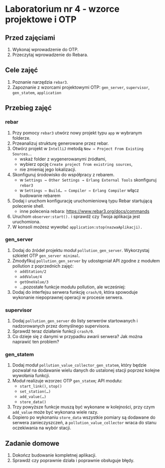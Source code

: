 # Laboratorium nr 4 - wzorce projektowe i OTP


## Przed zajęciami
1. Wykonaj wprowadzenie do OTP.
2. Przeczytaj wprowadzenie do Rebara.

## Cele zajęć
1. Poznanie narzędzia `rebar3`.
2. Zapoznanie z wzorcami projektowymi OTP: `gen_server`, `supervisor`, `gen_statem`, `application`

## Przebieg zajęć

### rebar
1. Przy pomocy `rebar3` utwórz nowy projekt typu `app` w wybranym folderze.
2. Przeanalizuj strukturę generowane przez rebar.
3. Otwórz projekt w `IntelliJ` metodą `New → Project From Existing Sources`...
    * wskaż folder z wygenerowanymi źródłami,
    * wybierz opcję `Create project from existring sources`,
    * nie zmieniaj jego lokalizacji.
4. Skonfiguruj środowisko do współpracy z rebarem.
    * w `Settings → Other Settings → Erlang External Tools` skonfiguruj `rebar3`
    * w `Settings → Build… → Compiler → Erlang Compiler` włącz budowanie rebarem
5. Dodaj i uruchom konfigurację uruchomieniową typu Rebar startującą polecenie shell.
    * inne polecenia rebara: https://www.rebar3.org/docs/commands
6. Uruchom `observer:start().` i sprawdź czy Twoja aplikacja jest uruchomiona.
7. W konsoli możesz wywołać `application:stop(nazwaAplikacji).`

### gen_server
1. Dodaj do źródeł projektu moduł `pollution_gen_server`. Wykorzystaj szkielet OTP `gen_server minimal`.
2. Zmodyfikuj `pollution_gen_server` by udostępniał API zgodne z modułem pollution z poprzednich zajęć:
    * `addStation/2`
    * `addValue/4`
    * `getOneValue/3`
    * ...pozostałe funkcje modułu pollution, ale wcześniej:
3. Dodaj do interfejsu serwera funkcję `crash/0`, która spowoduje wykonanie niepoprawnej operacji w procesie serwera.

### supervisor
1. Dodaj `pollution_gen_server` do listy serwerów startowanych i nadzorowanych przez domyślnego supervisora.
2. Sprawdź teraz działanie funkcji `crash/0`.
3. Co dzieje się z danymi w przypadku awarii serwera? Jak można naprawić ten problem?

### gen_statem
1. Dodaj moduł `pollution_value_collector_gen_statem`, który będzie pozwalał na dodawanie wielu danych do ustalonej stacji poprzez kolejne wywołania funkcji.
2. Moduł realizuje wzorzec OTP `gen_statem`; API modułu:
    * `start_link()`, `stop()`
    * `set_station(…)`
    * `add_value(…)`
    * `store_data()`
3. Trzy powyższe funkcje muszą być wykonane w kolejności, przy czym `add_value` może być wykonana wiele razy.
4. Dopiero po wykonaniu `store_data` wszystkie pomiary są dodawane do serwera zanieczyszczeń, a `pollution_value_collector` wraca do stanu oczekiwania na wybór stacji.

## Zadanie domowe
1. Dokończ budowanie kompletnej aplikacji.
2. Sprawdź czy poprawnie działa i poprawnie obsługuje błędy.
